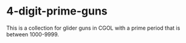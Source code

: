 # 4-digit-prime-guns
This is a collection for glider guns in CGOL with a prime period that is between 1000-9999.
